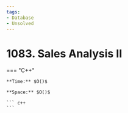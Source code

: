 ```yaml
---
tags:
- Database
- Unsolved
---
```



# 1083. Sales Analysis II

=== "C++"

    **Time:** $O()$

    **Space:** $O()$

    ``` c++
    ```